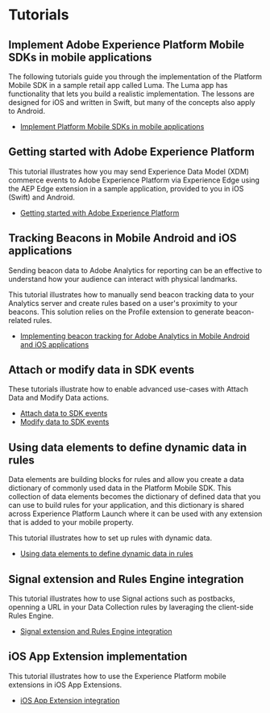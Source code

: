 # Tutorials

## Implement Adobe Experience Platform Mobile SDKs in mobile applications

The following tutorials guide you through the implementation of the Platform Mobile SDK in a sample retail app called Luma. The Luma app has functionality that lets you build a realistic implementation. The lessons are designed for iOS and written in Swift, but many of the concepts also apply to Android.

* [Implement Platform Mobile SDKs in mobile applications](https://experienceleague.adobe.com/docs/platform-learn/implement-mobile-sdk/overview.html)

## Getting started with Adobe Experience Platform

This tutorial illustrates how you may send Experience Data Model (XDM) commerce events to Adobe Experience Platform via Experience Edge using the AEP Edge extension in a sample application, provided to you in iOS (Swift) and Android.

* [Getting started with Adobe Experience Platform](https://aep-sdks.gitbook.io/docs/resources/user-guides/getting-started-with-adobe-experience-platform)

## Tracking Beacons in Mobile Android and iOS applications

Sending beacon data to Adobe Analytics for reporting can be an effective to understand how your audience can interact with physical landmarks. 

This tutorial illustrates how to manually send beacon tracking data to your Analytics server and create rules based on a user's proximity to your beacons. This solution relies on the Profile extension to generate beacon-related rules.

* [Implementing beacon tracking for Adobe Analytics in Mobile Android and iOS applications](track-beacon.md)

## Attach or modify data in SDK events

These tutorials illustrate how to enable advanced use-cases with Attach Data and Modify Data actions.

* [Attach data to SDK events](attach-data.md)
* [Modify data to SDK events](modify-data.md)

## Using data elements to define dynamic data in rules

Data elements are building blocks for rules and allow you create a data dictionary of commonly used data in the Platform Mobile SDK. This collection of data elements becomes the dictionary of defined data that you can use to build rules for your application, and this dictionary is shared across Experience Platform Launch where it can be used with any extension that is added to your mobile property.

This tutorial illustrates how to set up rules with dynamic data.

* [Using data elements to define dynamic data in rules](launch-data-elements.md)

## Signal extension and Rules Engine integration

This tutorial illustrates how to use Signal actions such as postbacks, openning a URL in your Data Collection rules by laveraging the client-side Rules Engine.

* [Signal extension and Rules Engine integration](signal-extension-and-rules-engine-integration.md)

## iOS App Extension implementation

This tutorial illustrates how to use the Experience Platform mobile extensions in iOS App Extensions.

* [iOS App Extension integration](app-extension.md)
